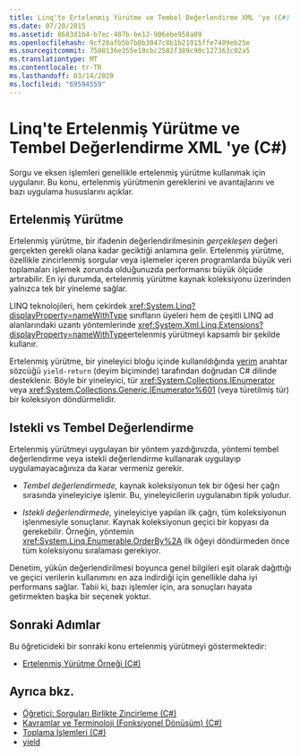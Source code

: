 ```yaml
---
title: Linq'te Ertelenmiş Yürütme ve Tembel Değerlendirme XML 'ye (C#)
ms.date: 07/20/2015
ms.assetid: 8683d1b4-b7ec-407b-be12-906ebe958a09
ms.openlocfilehash: 9cf28afb5b7b8b3047c8b1b21915ffe7409eb25e
ms.sourcegitcommit: 7588136e355e10cbc2582f389c90c127363c02a5
ms.translationtype: MT
ms.contentlocale: tr-TR
ms.lasthandoff: 03/14/2020
ms.locfileid: "69594559"
---
```

# <a name="deferred-execution-and-lazy-evaluation-in-linq-to-xml-c"></a>Linq'te Ertelenmiş Yürütme ve Tembel Değerlendirme XML 'ye (C#)
Sorgu ve eksen işlemleri genellikle ertelenmiş yürütme kullanmak için uygulanır. Bu konu, ertelenmiş yürütmenin gereklerini ve avantajlarını ve bazı uygulama hususlarını açıklar.  
  
## <a name="deferred-execution"></a>Ertelenmiş Yürütme  
 Ertelenmiş yürütme, bir ifadenin değerlendirilmesinin *gerçekleşen* değeri gerçekten gerekli olana kadar geciktiği anlamına gelir. Ertelenmiş yürütme, özellikle zincirlenmiş sorgular veya işlemeler içeren programlarda büyük veri toplamaları işlemek zorunda olduğunuzda performansı büyük ölçüde artırabilir. En iyi durumda, ertelenmiş yürütme kaynak koleksiyonu üzerinden yalnızca tek bir yineleme sağlar.  
  
 LINQ teknolojileri, hem çekirdek <xref:System.Linq?displayProperty=nameWithType> sınıfların üyeleri hem de çeşitli LINQ ad alanlarındaki uzantı yöntemlerinde <xref:System.Xml.Linq.Extensions?displayProperty=nameWithType>ertelenmiş yürütmeyi kapsamlı bir şekilde kullanır.  
  
 Ertelenmiş yürütme, bir yineleyici bloğu içinde kullanıldığında [verim](../../../language-reference/keywords/yield.md) anahtar sözcüğü `yield-return` (deyim biçiminde) tarafından doğrudan C# dilinde desteklenir. Böyle bir yineleyici, tür <xref:System.Collections.IEnumerator> veya <xref:System.Collections.Generic.IEnumerator%601> (veya türetilmiş tür) bir koleksiyon döndürmelidir.  
  
## <a name="eager-vs-lazy-evaluation"></a>Istekli vs Tembel Değerlendirme  
 Ertelenmiş yürütmeyi uygulayan bir yöntem yazdığınızda, yöntemi tembel değerlendirme veya istekli değerlendirme kullanarak uygulayıp uygulamayacağınıza da karar vermeniz gerekir.  
  
- *Tembel değerlendirmede,* kaynak koleksiyonun tek bir öğesi her çağrı sırasında yineleyiciye işlenir. Bu, yineleyicilerin uygulanabın tipik yoludur.  
  
- *Istekli değerlendirmede,* yineleyiciye yapılan ilk çağrı, tüm koleksiyonun işlenmesiyle sonuçlanır. Kaynak koleksiyonun geçici bir kopyası da gerekebilir. Örneğin, yöntemin <xref:System.Linq.Enumerable.OrderBy%2A> ilk öğeyi döndürmeden önce tüm koleksiyonu sıralaması gerekiyor.  
  
 Denetim, yükün değerlendirilmesi boyunca genel bilgileri eşit olarak dağıttığı ve geçici verilerin kullanımını en aza indirdiği için genellikle daha iyi performans sağlar. Tabii ki, bazı işlemler için, ara sonuçları hayata getirmekten başka bir seçenek yoktur.  
  
## <a name="next-steps"></a>Sonraki Adımlar  
 Bu öğreticideki bir sonraki konu ertelenmiş yürütmeyi göstermektedir:  
  
- [Ertelenmiş Yürütme Örneği (C#)](./deferred-execution-example.md)  
  
## <a name="see-also"></a>Ayrıca bkz.

- [Öğretici: Sorguları Birlikte Zincirleme (C#)](./deferred-execution-and-lazy-evaluation-in-linq-to-xml.md)
- [Kavramlar ve Terminoloji (Fonksiyonel Dönüşüm) (C#)](./concepts-and-terminology-functional-transformation.md)
- [Toplama İşlemleri (C#)](./aggregation-operations.md)
- [yield](../../../language-reference/keywords/yield.md)

